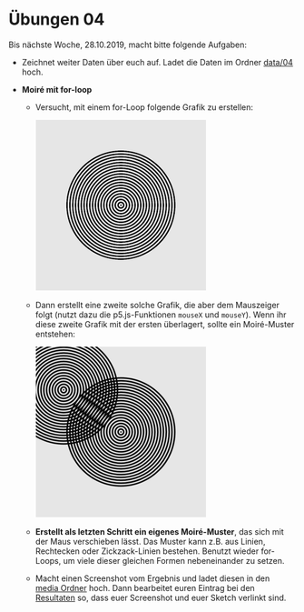 # Übungen 04

Bis nächste Woche, 28.10.2019, macht bitte folgende Aufgaben:

* Zeichnet weiter Daten über euch auf. Ladet die Daten im Ordner [data/04](https://github.com/typografie-haw-hamburg/data/tree/master/04) hoch.
* **Moiré mit for-loop**

  * Versucht, mit einem for-Loop folgende Grafik zu erstellen:

    ![Circles](media/moire.png)

  * Dann erstellt eine zweite solche Grafik, die aber dem Mauszeiger folgt (nutzt dazu die p5.js-Funktionen `mouseX` und `mouseY`). Wenn ihr diese zweite Grafik mit der ersten überlagert, sollte ein Moiré-Muster entstehen:

    ![Moiré](media/moire.gif)

  * **Erstellt als letzten Schritt ein eigenes Moiré-Muster**, das sich mit der Maus verschieben lässt. Das Muster kann z.B. aus Linien, Rechtecken oder Zickzack-Linien bestehen. Benutzt wieder for-Loops, um viele dieser gleichen Formen nebeneinander zu setzen.

  * Macht einen Screenshot vom Ergebnis und ladet diesen in den [media Ordner](media) hoch. Dann bearbeitet euren Eintrag bei den [Resultaten](resultate04.md) so, dass euer Screenshot und euer Sketch verlinkt sind.

